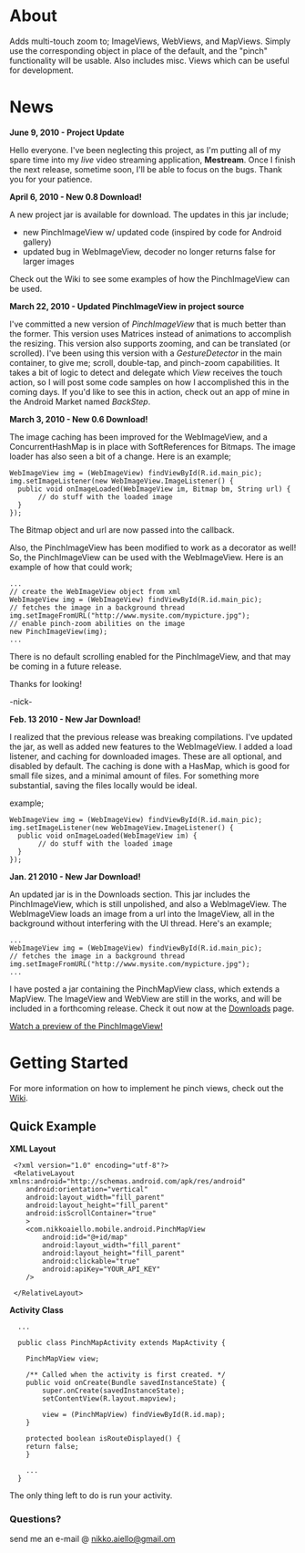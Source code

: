 # About #

Adds multi-touch zoom to; ImageViews, WebViews, and MapViews. Simply use the corresponding object in place of the default, and the "pinch" functionality will be usable. Also includes misc. Views which can be useful for development.

# News #

**June 9, 2010 - Project Update**

Hello everyone. I've been neglecting this project, as I'm putting all of my spare time into my _live_ video streaming application, **Mestream**. Once I finish the next release, sometime soon, I'll be able to focus on the bugs. Thank you for your patience.

**April 6, 2010 - New 0.8 Download!**

A new project jar is available for download. The updates in this jar include;

  * new PinchImageView w/ updated code (inspired by code for Android gallery)
  * updated bug in WebImageView, decoder no longer returns false for larger images


Check out the Wiki to see some examples of how the PinchImageView can be used.



**March 22, 2010 - Updated PinchImageView in project source**

I've committed a new version of _PinchImageView_ that is much better than the former. This version uses Matrices instead of animations to accomplish the resizing. This version also supports zooming, and can be translated (or scrolled). I've been using this version with a _GestureDetector_ in the main container, to give me; scroll, double-tap, and pinch-zoom capabilities. It takes a bit of logic to detect and delegate which _View_ receives the touch action, so I will post some code samples on how I accomplished this in the coming days. If you'd like to see this in action, check out an app of mine in the Android Market named _BackStep_.


**March 3, 2010 - New 0.6 Download!**

The image caching has been improved for the WebImageView, and a ConcurrentHashMap is in place with SoftReferences for Bitmaps. The image loader has also seen a bit of a change. Here is an example;

```
WebImageView img = (WebImageView) findViewById(R.id.main_pic);
img.setImageListener(new WebImageView.ImageListener() {
  public void onImageLoaded(WebImageView im, Bitmap bm, String url) {
       // do stuff with the loaded image
  }
});
```

The Bitmap object and url are now passed into the callback.

Also, the PinchImageView has been modified to work as a decorator as well! So, the PinchImageView can be used with the WebImageView. Here is an example of how that could work;

```
...
// create the WebImageView object from xml
WebImageView img = (WebImageView) findViewById(R.id.main_pic);
// fetches the image in a background thread
img.setImageFromURL("http://www.mysite.com/mypicture.jpg");
// enable pinch-zoom abilities on the image
new PinchImageView(img);
...
```

There is no default scrolling enabled for the PinchImageView, and that may be coming in a future release.

Thanks for looking!

-nick-


**Feb. 13 2010 - New Jar Download!**

I realized that the previous release was breaking compilations. I've updated the jar, as well as added new features to the WebImageView. I added a load listener, and caching for downloaded images. These are all optional, and disabled by default. The caching is done with a HasMap, which is good for small file sizes, and a minimal amount of files. For something more substantial, saving the files locally would be ideal.

example;

```
WebImageView img = (WebImageView) findViewById(R.id.main_pic);
img.setImageListener(new WebImageView.ImageListener() {
  public void onImageLoaded(WebImageView im) {
       // do stuff with the loaded image
  }
});
```


**Jan. 21 2010 - New Jar Download!**

An updated jar is in the Downloads section. This jar includes the PinchImageView, which is still unpolished, and also a WebImageView. The WebImageView loads an image from a url into the ImageView, all in the background without interfering with the UI thread. Here's an example;

```
...
WebImageView img = (WebImageView) findViewById(R.id.main_pic);
// fetches the image in a background thread
img.setImageFromURL("http://www.mysite.com/mypicture.jpg");
...
```

I have posted a jar containing the PinchMapView class, which extends a MapView. The ImageView and WebView are still in the works, and will be included in a forthcoming release. Check it out now at the [Downloads](http://code.google.com/p/android-pinch/downloads/list) page.

[Watch a preview of the PinchImageView!](http://www.youtube.com/watch?v=RImQm41djmI)

# Getting Started #

For more information on how to implement he pinch views, check out the [Wiki](Wiki.md).

## Quick Example ##

**XML Layout**
```
 <?xml version="1.0" encoding="utf-8"?>
 <RelativeLayout xmlns:android="http://schemas.android.com/apk/res/android"
    android:orientation="vertical"
    android:layout_width="fill_parent"
    android:layout_height="fill_parent"
    android:isScrollContainer="true"
    >
    <com.nikkoaiello.mobile.android.PinchMapView
        android:id="@+id/map"
        android:layout_width="fill_parent"
        android:layout_height="fill_parent"
        android:clickable="true"
        android:apiKey="YOUR_API_KEY"
    />
    
 </RelativeLayout>
```

**Activity Class**
```
  ...  

  public class PinchMapActivity extends MapActivity {
	
    PinchMapView view;
	
	/** Called when the activity is first created. */
    public void onCreate(Bundle savedInstanceState) {
        super.onCreate(savedInstanceState);
        setContentView(R.layout.mapview);
        
        view = (PinchMapView) findViewById(R.id.map);
    }

    protected boolean isRouteDisplayed() {
	return false;
    }
  
    ...
  }
```

The only thing left to do is run your activity.

### Questions? ###

send me an e-mail @ nikko.aiello@gmail.om
